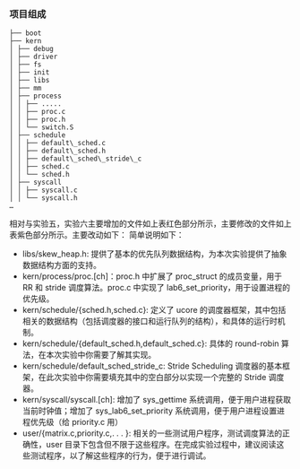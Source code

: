 ### 项目组成

```
├── boot
├── kern
│ ├── debug
│ ├── driver
│ ├── fs
│ ├── init
│ ├── libs
│ ├── mm
│ ├── process
│ │ ├── .....
│ │ ├── proc.c
│ │ ├── proc.h
│ │ └── switch.S
│ ├── schedule
│ │ ├── default\_sched.c
│ │ ├── default\_sched.h
│ │ ├── default\_sched\_stride\_c
│ │ ├── sched.c
│ │ └── sched.h
│ ├── syscall
│ │ ├── syscall.c
│ │ └── syscall.h
…
```

相对与实验五，实验六主要增加的文件如上表红色部分所示，主要修改的文件如上表紫色部分所示。主要改动如下：
简单说明如下：

- libs/skew_heap.h:
  提供了基本的优先队列数据结构，为本次实验提供了抽象数据结构方面的支持。
- kern/process/proc.[ch]：proc.h 中扩展了 proc_struct 的成员变量，用于 RR 和 stride 调度算法。proc.c 中实现了 lab6_set_priority，用于设置进程的优先级。
- kern/schedule/{sched.h,sched.c}: 定义了 ucore 的调度器框架，其中包括相关的数据结构（包括调度器的接口和运行队列的结构），和具体的运行时机制。
- kern/schedule/{default_sched.h,default_sched.c}: 具体的 round-robin 算法，在本次实验中你需要了解其实现。
- kern/schedule/default_sched_stride_c: Stride Scheduling 调度器的基本框架，在此次实验中你需要填充其中的空白部分以实现一个完整的 Stride 调度器。
- kern/syscall/syscall.[ch]: 增加了 sys_gettime 系统调用，便于用户进程获取当前时钟值；增加了 sys_lab6_set_priority 系统调用，便于用户进程设置进程优先级（给 priority.c 用）
- user/{matrix.c,priority.c,. . . }: 相关的一些测试用户程序，测试调度算法的正确性，user 目录下包含但不限于这些程序。在完成实验过程中，建议阅读这些测试程序，以了解这些程序的行为，便于进行调试。
